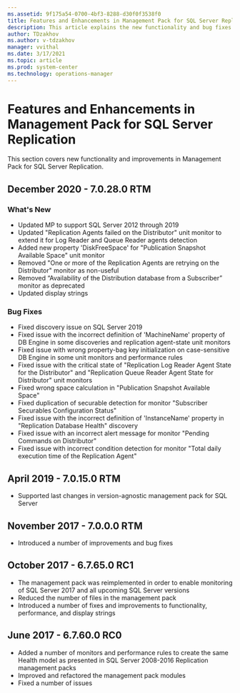 ```yaml
---
ms.assetid: 9f175a54-0700-4bf3-8288-d30f0f3538f0
title: Features and Enhancements in Management Pack for SQL Server Replication
description: This article explains the new functionality and bug fixes implemented in Management Pack for SQL Server Replication
author: TDzakhov
ms.author: v-tdzakhov
manager: vvithal
ms.date: 3/17/2021
ms.topic: article
ms.prod: system-center
ms.technology: operations-manager
---
```


# Features and Enhancements in Management Pack for SQL Server Replication

This section covers new functionality and improvements in Management Pack for SQL Server Replication.

## December 2020 - 7.0.28.0 RTM

### What's New

- Updated MP to support SQL Server 2012 through 2019
- Updated "Replication Agents failed on the Distributor" unit monitor to extend it for Log Reader and Queue Reader agents detection
- Added new property 'DiskFreeSpace' for "Publication Snapshot Available Space" unit monitor
- Removed "One or more of the Replication Agents are retrying on the Distributor" monitor as non-useful
- Removed “Availability of the Distribution database from a Subscriber” monitor as deprecated
- Updated display strings

### Bug Fixes

- Fixed discovery issue on SQL Server 2019
- Fixed issue with the incorrect definition of 'MachineName' property of DB Engine in some discoveries and replication agent-state unit monitors
- Fixed issue with wrong property-bag key initialization on case-sensitive DB Engine in some unit monitors and performance rules
- Fixed issue with the critical state of "Replication Log Reader Agent State for the Distributor" and "Replication Queue Reader Agent State for Distributor" unit monitors
- Fixed wrong space calculation in "Publication Snapshot Available Space"
- Fixed duplication of securable detection for monitor "Subscriber Securables Configuration Status"
- Fixed issue with the incorrect definition of 'InstanceName' property in "Replication Database Health" discovery
- Fixed issue with an incorrect alert message for monitor "Pending Commands on Distributor"
- Fixed issue with incorrect condition detection for monitor "Total daily execution time of the Replication Agent"

## April 2019 - 7.0.15.0 RTM

- Supported last changes in version-agnostic management pack for SQL Server

## November 2017 - 7.0.0.0 RTM

- Introduced a number of improvements and bug fixes

## October 2017 - 6.7.65.0 RC1

- The management pack was reimplemented in order to enable monitoring of SQL Server 2017 and all upcoming SQL Server versions
- Reduced the number of files in the management pack
- Introduced a number of fixes and improvements to functionality, performance, and display strings

## June 2017 - 6.7.60.0 RC0

- Added a number of monitors and performance rules to create the same Health model as presented in SQL Server 2008-2016 Replication management packs
- Improved and refactored the management pack modules
- Fixed a number of issues